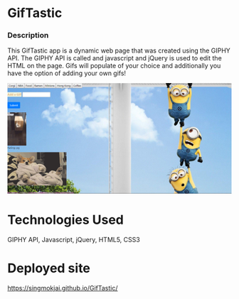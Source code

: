 # GifTastic

### Description ###

This GifTastic app is a dynamic web page that was created using the GIPHY API. The GIPHY API is called and javascript and jQuery is used to edit the HTML on the page. Gifs will populate of your choice and additionally you have the option of adding your own gifs!

![Gif pic](https://github.com/singmokjai/GifTastic/blob/master/css/gify.PNG)

# Technologies Used

GIPHY API, Javascript, jQuery, HTML5, CSS3

# Deployed site 

https://singmokjai.github.io/GifTastic/
